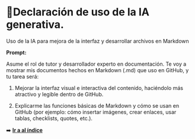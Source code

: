 # 🤖Declaración de uso de la IA generativa.
Uso de la IA para mejora de la interfaz y desarrollar archivos en Markdown

**Prompt:**

Asume el rol de tutor y desarrollador experto en documentación.
Te voy a mostrar mis documentos hechos en Markdown (.md) que uso en GitHub, y tu tarea será:

1. Mejorar la interfaz visual e interactiva del contenido, haciéndolo más atractivo y legible dentro de GitHub.

2. Explicarme las funciones básicas de Markdown y cómo se usan en GitHub (por ejemplo: cómo insertar imágenes, crear enlaces, usar tablas, checklists, quotes, etc.).

➡️ [**Ir a al índice**](/index.md)
